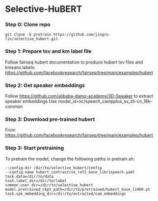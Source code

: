 # Selective-HuBERT

### Step 0: Clone repo
```
git clone -b pretrain https://github.com/jingru-lin/selective_hubert.git
```

### Step 1: Prepare tsv and km label file
Follow fairseq hubert documentation to produce hubert tsv files and kmeans labels: https://github.com/facebookresearch/fairseq/tree/main/examples/hubert

### Step 2: Get speaker embeddings
Follow https://github.com/alibaba-damo-academy/3D-Speaker to extract speaker embeddings
Use model_id=iic/speech_campplus_sv_zh-cn_16k-common

### Step 3: Download pre-trained hubert
From https://github.com/facebookresearch/fairseq/tree/main/examples/hubert

### Step 3: Start pretraining
To pretrain the model, change the following paths in pretrain.sh:
```
--config-dir /dir/to/selective_hubert/config
--config-name hubert_contrastive_ref2_base_librispeech.yaml
task.data=/dir/to/data
task.label_dir=/dir/to/label
common.user_dir=/dir/to/selective_hubert
model.pretrained_ckpt_path=/dir/to/pretrained/hubert_base_ls960.pt
task.spk_embedding_dir=/dir/to/extracted/cam_embeddings
```
